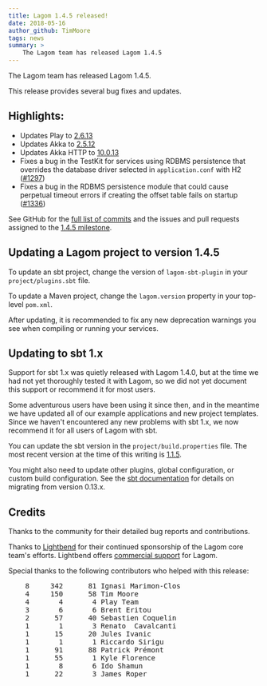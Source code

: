 ```yaml
---
title: Lagom 1.4.5 released!
date: 2018-05-16
author_github: TimMoore
tags: news
summary: >
    The Lagom team has released Lagom 1.4.5
---
```


The Lagom team has released Lagom 1.4.5.

This release provides several bug fixes and updates.

## Highlights:

- Updates Play to [2.6.13](https://blog.playframework.com/play-2-6-13-released-2/)
- Updates Akka to [2.5.12](https://akka.io/blog/news/2018/04/13/akka-2.5.12-released)
- Updates Akka HTTP to [10.0.13](https://akka.io/blog/news/2018/03/23/akka-http-10.0.13-released)
- Fixes a bug in the TestKit for services using RDBMS persistence that overrides the database driver selected in `application.conf` with H2 ([#1297](https://github.com/lagom/lagom/pull/1297))
- Fixes a bug in the RDBMS persistence module that could cause perpetual timeout errors if creating the offset table fails on startup ([#1336](https://github.com/lagom/lagom/issues/1336))

See GitHub for the [full list of commits](https://github.com/lagom/lagom/compare/1.4.4...1.4.5) and the issues and pull requests assigned to the [1.4.5 milestone](https://github.com/lagom/lagom/milestone/30?closed=1).


## Updating a Lagom project to version 1.4.5

To update an sbt project, change the version of `lagom-sbt-plugin` in your `project/plugins.sbt` file.

To update a Maven project, change the `lagom.version` property in your top-level `pom.xml`.

After updating, it is recommended to fix any new deprecation warnings you see when compiling or running your services.

## Updating to sbt 1.x

Support for sbt 1.x was quietly released with Lagom 1.4.0, but at the time we had not yet thoroughly tested it with Lagom, so we did not yet document this support or recommend it for most users.

Some adventurous users have been using it since then, and in the meantime we have updated all of our example applications and new project templates. Since we haven't encountered any new problems with sbt 1.x, we now recommend it for all users of Lagom with sbt.

You can update the sbt version in the `project/build.properties` file. The most recent version at the time of this writing is [1.1.5](https://developer.lightbend.com/blog/2018-05-09-sbt-1-1-5-patch-release/).

You might also need to update other plugins, global configuration, or custom build configuration. See the [sbt documentation](https://www.scala-sbt.org/1.x/docs/Migrating-from-sbt-013x.html) for details on migrating from version 0.13.x.


## Credits

Thanks to the community for their detailed bug reports and contributions.

Thanks to [Lightbend](https://www.lightbend.com) for their continued sponsorship of the Lagom core team's efforts. Lightbend offers [commercial support](https://www.lightbend.com/subscription) for Lagom.

Special thanks to the following contributors who helped with this release:

<pre>
    8     342      81 Ignasi Marimon-Clos
    4     150      58 Tim Moore
    4       4       4 Play Team
    3       6       6 Brent Eritou
    2      57      40 Sebastien Coquelin
    1       1       3 Renato  Cavalcanti
    1      15      20 Jules Ivanic
    1       1       1 Riccardo Sirigu
    1      91      88 Patrick Prémont
    1      55       1 Kyle Florence
    1       8       6 Ido Shamun
    1      22       3 James Roper
</pre>
